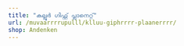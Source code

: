 ```yaml
---
title: "കല്ലൂർ ഗിഫ്റ്റ് പ്ലാനെറ്റ്"
url: /muvaarrrrupulll/klluu-giphrrrr-plaanerrrr/
shop: Andenken
---
```

